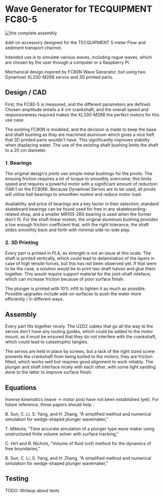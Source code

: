 # Wave Generator for TECQUIPMENT FC80-5

![the complete assembly](https://github.com/nicohmje/wave_generator/blob/main/wave_gen_pic.jpeg?raw=true)

Add-on accessory designed for the TECQUIPMENT 5 meter Flow and sediment transport channel.

Intended use is to simulate various waves, including rogue waves, which are chosen by the user through a computer or a Raspberry Pi. 

Mechanical design inspired by FC80N Wave Generator, but using two Dynamixel XL330-M288 servos and 3D printed parts. 

## Design / CAD  

First, the FC80-5 is measured, and the different parameters are defined. Chosen amplitude entails a 4 cm crankshaft, and the overall speed and responsiveness required makes the XL330-M288 the perfect motors for this use case. 

The existing FC80N is modeled, and the decision is made to keep the base and shaft bushing as they are machined aluminum which gives a nice heft that 3D printed parts wouldn't have. This significantly improves stability when displacing water. The use of the existing shaft bushing limits the shaft to a 20 cm diameter.

### 1. Bearings

The original design's joints use simple metal bushings for the pivots. The ensuing friction requires a lot of torque to smoothly overcome; this limits speed and requires a powerful motor with a significant amount of reduction (148:1 on the FC80N). Because Dynamixel Servos are to be used, all pivots will utilize ball bearings to smoothen motion and reduce motor load. 

Availability and price of bearings are a key factor in their selection; standard skateboard bearings can be found used for free in any skateboarding-related shop, and a smaller MR105-2RS bearing is used when the former don't fit. For the shaft linear motion, the original aluminum bushing provides a low enough friction coefficient that, with the right tolerance, the shaft slides smoothly back and forth with minimal side-to-side play.

### 2. 3D Printing

Every part is printed in PLA, as strength is not an issue at this scale. The shaft is printed vertically, which could lead to delamination of the layers in case of high tensile forces, but this has not been observed yet. If that were to be the case, a solution would be to print two shaft halves and glue them together. This would require support material for the joint-shaft inteface, which can increase friction because of poor surface finish. 

The plunger is printed with 10% infill to lighten it as much as possible. Possible upgrades include add-on surfaces to push the water more efficiently / in different ways. 


## Assembly

Every part fits together nicely. The U2D2 cables that go all the way to the servos don't have any routing guides, which could be added to the motor mount, as it must be ensured that they do not interfere with the crankshaft, which could lead to catastrophic tangles. 

The servos are held in place by screws, but a lack of the right sized screw prevents the crankshaft from being bolted to the motors; they are friction fitted, which works well but requires good alignment to work reliably. The plunger and shaft interface nicely with each other, with some light sanding done to the latter to improve surface finish.


## Equations

Inverse kinematics (wave -> motor pos) have not been established (yet). For future reference, these papers should help : 

B. Sun, C. Li, S. Yang, and H. Zhang, “A simplified method and numerical simulation for wedge-shaped plunger wavemaker,”

T. Mikkola, “Time accurate simulation of a plunger type wave maker using unstructured finite volume solver with surface tracking,”

C. Hirt and B. Nichols, “Volume of fluid (vof) method for the dynamics of free boundaries,”

B. Sun, C. Li, S. Yang, and H. Zhang, “A simplified method and numerical simulation for wedge-shaped plunger wavemaker,”

## Testing

TODO: Writeup about tests 
